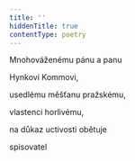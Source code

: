 ```yaml
---
title: ''
hiddenTitle: true
contentType: poetry
---
```


Mnohováženému pánu a panu

Hynkovi Kommovi,

usedlému měšťanu pražskému,

vlastenci horlivému,

na důkaz uctivosti obětuje

spisovatel

